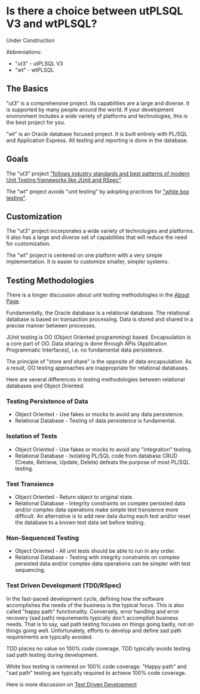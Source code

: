 # Is there a choice between utPLSQL V3 and wtPLSQL?

Under Construction

Abbreviations:
* "ut3" - utPLSQL V3
* "wt" - wtPLSQL

## The Basics
"ut3" is a comprehensive project.  Its capabilities are a large and diverse.  It is supported by many people around the world.  If your development environment includes a wide variety of platforms and technologies, this is the best project for you.

"wt" is an Oracle database focused project.  It is built entirely with PL/SQL and Application Express.  All testing and reporting is done in the database.

## Goals
The "ut3" project ["follows industry standards and best patterns of modern Unit Testing frameworks like JUnit and RSpec"](https://github.com/utPLSQL/utPLSQL).

The "wt" project avoids "unit testing" by adopting practices for ["white box testing"](https://github.com/DDieterich/wtPLSQL/wiki/About#white-box-testing).

## Customization
The "ut3" project incorporates a wide variety of technologies and platforms. It also has a large and diverse set of capabilities that will reduce the need for customization.

The "wt" project is centered on one platform with a very simple implementation. It is easier to customize smaller, simpler systems.

## Testing Methodologies
There is a longer discussion about unit testing methodologies in the [About Page](https://github.com/DDieterich/wtPLSQL/wiki/About#unit-testing).

Fundamentally, the Oracle database is a relational database. The relational database is based on transaction processing. Data is stored and shared in a precise manner between processes.

JUnit testing is OO (Object Oriented programming) based. Encapsulation is a core part of OO. Data sharing is done through APIs (Application Programmatic Interfaces), i.e. no fundamental data persistence.

The principle of "store and share" is the opposite of data encapsulation. As a result, OO testing approaches are inappropriate for relational databases.

Here are several differences in testing methodologies between relational databases and Object Oriented.

### Testing Persistence of Data
* Object Oriented - Use fakes or mocks to avoid any data persistence.
* Relational Database - Testing of data persistence is fundamental.

### Isolation of Tests
* Object Oriented - Use fakes or mocks to avoid any "integration" testing.
* Relational Database - Isolating PL/SQL code from database CRUD (Create, Retrieve, Update, Delete) defeats the purpose of most PL/SQL testing.

### Test Transience
* Object Oriented - Return object to original state.
* Relational Database - Integrity constraints on complex persisted data and/or complex data operations make simple test transience more difficult. An alternative is to add new data during each test and/or reset the database to a known test data set before testing.

### Non-Sequenced Testing
* Object Oriented - All unit tests should be able to run in any order.
* Relational Database - Testing with integrity constraints on complex persisted data and/or complex data operations can be simpler with test sequencing.

### Test Driven Development (TDD/RSpec)
In the fast-paced development cycle, defining how the software accomplishes the needs of the business is the typical focus. This is also called "happy path" functionality. Conversely, error handling and error recovery (sad path) requirements typically don't accomplish business needs. That is to say, sad path testing focuses on things going badly, not on things going well. Unfortunately, efforts to develop and define sad path requirements are typically avoided.

TDD places no value on 100% code coverage. TDD typically avoids testing sad path testing during development.

White box testing is centered on 100% code coverage. "Happy path" and "sad path" testing are typically required to achieve 100% code coverage.

Here is more discussion on [Test Driven Development](https://github.com/DDieterich/wtPLSQL/wiki/About#test-driven-development)
